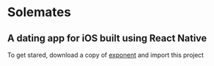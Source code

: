 # Solemates

## A dating app for iOS built using React Native

To get stared, download a copy of [exponent](https://getexponent.com) and import this project
